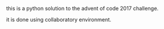 this is a python solution to the advent of code 2017 challenge.

it is done using collaboratory environment.
